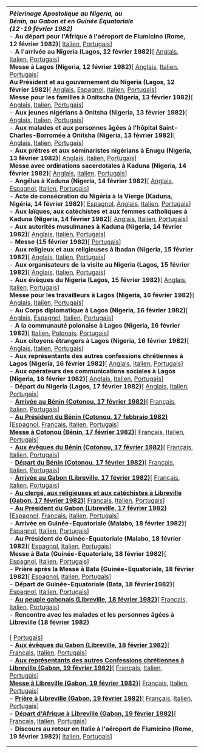 |     |
| --- |
|  |
| ***Pèlerinage Apostolique au Nigeria, au***<br>***Bénin, au Gabon et en Guinée Équatoriale***<br>***(12-19 février 1982)***<br>- **Au départ pour l'Afrique à l'aéroport de Fiumicino (Rome, 12 février 1982)**\[ [Italien](/content/john-paul-ii/it/speeches/1982/february/documents/hf_jp-ii_spe_19820212_partenza-africa.html), [Portugais](/content/john-paul-ii/pt/speeches/1982/february/documents/hf_jp-ii_spe_19820212_partenza-africa.html)\]  <br>- **A l'arrivée au Nigeria (Lagos, 12 février 1982)**\[ [Anglais](/content/john-paul-ii/en/speeches/1982/february/documents/hf_jp-ii_spe_19820212_arrivo-africa.html), [Italien](/content/john-paul-ii/it/speeches/1982/february/documents/hf_jp-ii_spe_19820212_arrivo-africa.html), [Portugais](/content/john-paul-ii/pt/speeches/1982/february/documents/hf_jp-ii_spe_19820212_arrivo-africa.html)\]  <br>**Messe à Lagos (Nigeria, 12 février 1982)**\[ [Anglais](/content/john-paul-ii/en/homilies/1982/documents/hf_jp-ii_hom_19820212_lagos-nigeria.html), [Italien](/content/john-paul-ii/it/homilies/1982/documents/hf_jp-ii_hom_19820212_lagos-nigeria.html), [Portugais](/content/john-paul-ii/pt/homilies/1982/documents/hf_jp-ii_hom_19820212_lagos-nigeria.html)\] <br>**Au Président et au gouvernement du Nigeria (Lagos, 12 février 1982)**\[ [Anglais](/content/john-paul-ii/en/speeches/1982/february/documents/hf_jp-ii_spe_19820212_presidente-nigeria.html), [Espagnol](/content/john-paul-ii/es/speeches/1982/february/documents/hf_jp-ii_spe_19820212_presidente-nigeria.html), [Italien](/content/john-paul-ii/it/speeches/1982/february/documents/hf_jp-ii_spe_19820212_presidente-nigeria.html), [Portugais](/content/john-paul-ii/pt/speeches/1982/february/documents/hf_jp-ii_spe_19820212_presidente-nigeria.html)\]<br>**Messe pour les familles à Onitscha (Nigeria, 13 février 1982)**\[ [Anglais](/content/john-paul-ii/en/homilies/1982/documents/hf_jp-ii_hom_19820213_onitsha-nigeria.html), [Italien](/content/john-paul-ii/it/homilies/1982/documents/hf_jp-ii_hom_19820213_onitsha-nigeria.html), [Portugais](/content/john-paul-ii/pt/homilies/1982/documents/hf_jp-ii_hom_19820213_onitsha-nigeria.html)\] <br>- **Aux jeunes nigérians à Onitsha (Nigeria, 13 février 1982)**\[ [Anglais](/content/john-paul-ii/en/speeches/1982/february/documents/hf_jp-ii_spe_19820213_giovani-nigeria.html), [Italien](/content/john-paul-ii/it/speeches/1982/february/documents/hf_jp-ii_spe_19820213_giovani-nigeria.html), [Portugais](/content/john-paul-ii/pt/speeches/1982/february/documents/hf_jp-ii_spe_19820213_giovani-nigeria.html)\]  <br>- **Aux malades et aux personnes âgées à l'hôpital Saint-Charles-Borromée à Onitsha (Nigeria, 13 février 1982)**\[ [Anglais](/content/john-paul-ii/en/speeches/1982/february/documents/hf_jp-ii_spe_19820213_malati-nigeria.html), [Italien](/content/john-paul-ii/it/speeches/1982/february/documents/hf_jp-ii_spe_19820213_malati-nigeria.html), [Portugais](/content/john-paul-ii/pt/speeches/1982/february/documents/hf_jp-ii_spe_19820213_malati-nigeria.html)\]  <br>- **Aux prêtres et aux séminaristes nigérians à Enugu (Nigeria, 13 février 1982)**\[ [Anglais](/content/john-paul-ii/en/speeches/1982/february/documents/hf_jp-ii_spe_19820213_sacerdoti-nigeria.html), [Italien](/content/john-paul-ii/it/speeches/1982/february/documents/hf_jp-ii_spe_19820213_sacerdoti-nigeria.html), [Portugais](/content/john-paul-ii/pt/speeches/1982/february/documents/hf_jp-ii_spe_19820213_sacerdoti-nigeria.html)\]  <br>**Messe avec ordinations sacerdotales à Kaduna (Nigeria, 14 février 1982)**\[ [Anglais](/content/john-paul-ii/en/homilies/1982/documents/hf_jp-ii_hom_19820214_ordinazioni-nigeria.html), [Italien](/content/john-paul-ii/it/homilies/1982/documents/hf_jp-ii_hom_19820214_ordinazioni-nigeria.html), [Portugais](/content/john-paul-ii/pt/homilies/1982/documents/hf_jp-ii_hom_19820214_ordinazioni-nigeria.html)\] <br>- **Angélus à Kaduna (Nigeria, 14 février 1982)**\[ [Anglais](/content/john-paul-ii/en/angelus/1982/documents/hf_jp-ii_ang_19820214.html), [Espagnol](/content/john-paul-ii/es/angelus/1982/documents/hf_jp-ii_ang_19820214.html), [Italien](/content/john-paul-ii/it/angelus/1982/documents/hf_jp-ii_ang_19820214.html), [Portugais](/content/john-paul-ii/pt/angelus/1982/documents/hf_jp-ii_ang_19820214.html)\]<br>- **Acte de consécration du Nigéria à la Vierge (Kaduna, Nigéria, 14 février 1982)**\[ [Espagnol](/content/john-paul-ii/es/prayers/documents/hf_jp-ii_19820214_prayer-nigeria.html), [Anglais](/content/john-paul-ii/en/prayers/documents/hf_jp-ii_19820214_prayer-nigeria.html), [Italien](/content/john-paul-ii/it/prayers/documents/hf_jp-ii_19820214_prayer-nigeria.html), [Portugais](/content/john-paul-ii/pt/prayers/documents/hf_jp-ii_19820214_prayer-nigeria.html)\]<br>- **Aux laïques, aux catéchistes et aux femmes catholiques à Kaduna (Nigeria, 14 février 1982)**\[ [Anglais](/content/john-paul-ii/en/speeches/1982/february/documents/hf_jp-ii_spe_19820214_laici-nigeria.html), [Italien](/content/john-paul-ii/it/speeches/1982/february/documents/hf_jp-ii_spe_19820214_laici-nigeria.html), [Portugais](/content/john-paul-ii/pt/speeches/1982/february/documents/hf_jp-ii_spe_19820214_laici-nigeria.html)\]  <br>- **Aux autorités musulmanes à Kaduna (Nigeria, 14 février 1982)**\[ [Anglais](/content/john-paul-ii/en/speeches/1982/february/documents/hf_jp-ii_spe_19820214_musulmani-nigeria.html), [Italien](/content/john-paul-ii/it/speeches/1982/february/documents/hf_jp-ii_spe_19820214_musulmani-nigeria.html), [Portugais](/content/john-paul-ii/pt/speeches/1982/february/documents/hf_jp-ii_spe_19820214_musulmani-nigeria.html)\]  <br>- **Messe (15 février 1982)**\[ [Portugais](/content/john-paul-ii/pt/homilies/1982/documents/hf_jp-ii_hom_19820215_universitari-ibadan.html)\]<br>- **Aux religieux et aux religieuses à Ibadan (Nigeria, 15 février 1982)**\[ [Anglais](/content/john-paul-ii/en/speeches/1982/february/documents/hf_jp-ii_spe_19820215_religiosi-nigeria.html), [Italien](/content/john-paul-ii/it/speeches/1982/february/documents/hf_jp-ii_spe_19820215_religiosi-nigeria.html), [Portugais](/content/john-paul-ii/pt/speeches/1982/february/documents/hf_jp-ii_spe_19820215_religiosi-nigeria.html)\]  <br>- **Aux organisateurs de la visite au Nigeria (Lagos, 15 février 1982)**\[ [Anglais](/content/john-paul-ii/en/speeches/1982/february/documents/hf_jp-ii_spe_19820215_organizzatori-nigeria.html), [Italien](/content/john-paul-ii/it/speeches/1982/february/documents/hf_jp-ii_spe_19820215_organizzatori-nigeria.html), [Portugais](/content/john-paul-ii/pt/speeches/1982/february/documents/hf_jp-ii_spe_19820215_organizzatori-nigeria.html)\]  <br>- **Aux évêques du Nigeria (Lagos, 15 février 1982)**\[ [Anglais](/content/john-paul-ii/en/speeches/1982/february/documents/hf_jp-ii_spe_19820215_vescovi-nigeria.html), [Italien](/content/john-paul-ii/it/speeches/1982/february/documents/hf_jp-ii_spe_19820215_vescovi-nigeria.html), [Portugais](/content/john-paul-ii/pt/speeches/1982/february/documents/hf_jp-ii_spe_19820215_vescovi-nigeria.html)\]  <br>**Messe pour les travailleurs à Lagos (Nigeria, 16 février 1982)**\[ [Anglais](/content/john-paul-ii/en/homilies/1982/documents/hf_jp-ii_hom_19820216_lavoratori-lagos.html), [Italien](/content/john-paul-ii/it/homilies/1982/documents/hf_jp-ii_hom_19820216_lavoratori-lagos.html), [Portugais](/content/john-paul-ii/pt/homilies/1982/documents/hf_jp-ii_hom_19820216_lavoratori-lagos.html)\] <br>- **Au Corps diplomatique à Lagos (Nigeria, 16 février 1982)**\[ [Anglais](/content/john-paul-ii/en/speeches/1982/february/documents/hf_jp-ii_spe_19820216_diplomatici-nigeria.html), [Espagnol](/content/john-paul-ii/es/speeches/1982/february/documents/hf_jp-ii_spe_19820216_diplomatici-nigeria.html), [Italien](/content/john-paul-ii/it/speeches/1982/february/documents/hf_jp-ii_spe_19820216_diplomatici-nigeria.html), [Portugais](/content/john-paul-ii/pt/speeches/1982/february/documents/hf_jp-ii_spe_19820216_diplomatici-nigeria.html)\]<br>- **A la communauté polonaise à Lagos (Nigeria, 16 février 1982)**\[ [Italien](/content/john-paul-ii/it/speeches/1982/february/documents/hf_jp-ii_spe_19820216_polacchi-nigeria.html), [Polonais](/content/john-paul-ii/pl/speeches/1982/february/documents/hf_jp-ii_spe_19820216_polacchi-nigeria.html), [Portugais](/content/john-paul-ii/pt/speeches/1982/february/documents/hf_jp-ii_spe_19820216_polacchi-nigeria.html)\]  <br>- **Aux citoyens étrangers à Lagos (Nigeria, 16 février 1982)**\[ [Anglais](/content/john-paul-ii/en/speeches/1982/february/documents/hf_jp-ii_spe_19820216_stranieri-nigeria.html), [Italien](/content/john-paul-ii/it/speeches/1982/february/documents/hf_jp-ii_spe_19820216_stranieri-nigeria.html), [Portugais](/content/john-paul-ii/pt/speeches/1982/february/documents/hf_jp-ii_spe_19820216_stranieri-nigeria.html)\]  <br>- **Aux représentants des autres confessions chrétiennes à Lagos (Nigeria, 16 février 1982)**\[ [Anglais](/content/john-paul-ii/en/speeches/1982/february/documents/hf_jp-ii_spe_19820216_confessioni-nigeria.html), [Italien](/content/john-paul-ii/it/speeches/1982/february/documents/hf_jp-ii_spe_19820216_confessioni-nigeria.html), [Portugais](/content/john-paul-ii/pt/speeches/1982/february/documents/hf_jp-ii_spe_19820216_confessioni-nigeria.html)\]  <br>- **Aux opérateurs des communications sociales à Lagos (Nigeria, 16 février 1982)**\[ [Anglais](/content/john-paul-ii/en/speeches/1982/february/documents/hf_jp-ii_spe_19820216_massmedia-nigeria.html), [Italien](/content/john-paul-ii/it/speeches/1982/february/documents/hf_jp-ii_spe_19820216_massmedia-nigeria.html), [Portugais](/content/john-paul-ii/pt/speeches/1982/february/documents/hf_jp-ii_spe_19820216_massmedia-nigeria.html)\]  <br>- **Départ du Nigeria (Lagos, 17 février 1982)**\[ [Anglais](/content/john-paul-ii/en/speeches/1982/february/documents/hf_jp-ii_spe_19820217_partenza-nigeria.html), [Italien](/content/john-paul-ii/it/speeches/1982/february/documents/hf_jp-ii_spe_19820217_partenza-nigeria.html), [Portugais](/content/john-paul-ii/pt/speeches/1982/february/documents/hf_jp-ii_spe_19820217_partenza-nigeria.html)\]  <br>- **[Arrivée au Bénin (Cotonou, 17 février 1982)](/content/john-paul-ii/fr/speeches/1982/february/documents/hf_jp-ii_spe_19820217_arrivo-benin.html)**\[ [Français](/content/john-paul-ii/fr/speeches/1982/february/documents/hf_jp-ii_spe_19820217_arrivo-benin.html), [Italien](/content/john-paul-ii/it/speeches/1982/february/documents/hf_jp-ii_spe_19820217_arrivo-benin.html), [Portugais](/content/john-paul-ii/pt/speeches/1982/february/documents/hf_jp-ii_spe_19820217_arrivo-benin.html)\]  <br>- **[Au Président du Bénin (Cotonou, 17 febbraio 1982)](/content/john-paul-ii/fr/speeches/1982/february/documents/hf_jp-ii_spe_19820217_presidente-benin.html)**\[[Espagnol](/content/john-paul-ii/es/speeches/1982/february/documents/hf_jp-ii_spe_19820217_presidente-benin.html), [Français](/content/john-paul-ii/fr/speeches/1982/february/documents/hf_jp-ii_spe_19820217_presidente-benin.html), [Italien](/content/john-paul-ii/it/speeches/1982/february/documents/hf_jp-ii_spe_19820217_presidente-benin.html), [Portugais](/content/john-paul-ii/pt/speeches/1982/february/documents/hf_jp-ii_spe_19820217_presidente-benin.html)\]  <br>**[Messe à Cotonou (Bénin, 17 février 1982)](/content/john-paul-ii/fr/homilies/1982/documents/hf_jp-ii_hom_19820217_cotonou-benin.html)**\[ [Français](/content/john-paul-ii/fr/homilies/1982/documents/hf_jp-ii_hom_19820217_cotonou-benin.html), [Italien](/content/john-paul-ii/it/homilies/1982/documents/hf_jp-ii_hom_19820217_cotonou-benin.html), [Portugais](/content/john-paul-ii/pt/homilies/1982/documents/hf_jp-ii_hom_19820217_cotonou-benin.html)\] <br>- **[Aux évêques du Bénin (Cotonou, 17 février 1982)](/content/john-paul-ii/fr/speeches/1982/february/documents/hf_jp-ii_spe_19820217_vescovi-benin.html)**\[ [Français](/content/john-paul-ii/fr/speeches/1982/february/documents/hf_jp-ii_spe_19820217_vescovi-benin.html), [Italien](/content/john-paul-ii/it/speeches/1982/february/documents/hf_jp-ii_spe_19820217_vescovi-benin.html), [Portugais](/content/john-paul-ii/pt/speeches/1982/february/documents/hf_jp-ii_spe_19820217_vescovi-benin.html)\]  <br>- **[Départ du Bénin (Cotonou, 17 février 1982)](/content/john-paul-ii/fr/speeches/1982/february/documents/hf_jp-ii_spe_19820217_partenza-benin.html)**\[ [Français](/content/john-paul-ii/fr/speeches/1982/february/documents/hf_jp-ii_spe_19820217_partenza-benin.html), [Italien](/content/john-paul-ii/it/speeches/1982/february/documents/hf_jp-ii_spe_19820217_partenza-benin.html), [Portugais](/content/john-paul-ii/pt/speeches/1982/february/documents/hf_jp-ii_spe_19820217_partenza-benin.html)\]  <br>- **[Arrivée au Gabon (Libreville, 17 février 1982)](/content/john-paul-ii/fr/speeches/1982/february/documents/hf_jp-ii_spe_19820217_arrivo-gabon.html)**\[ [Français](/content/john-paul-ii/fr/speeches/1982/february/documents/hf_jp-ii_spe_19820217_arrivo-gabon.html), [Italien](/content/john-paul-ii/it/speeches/1982/february/documents/hf_jp-ii_spe_19820217_arrivo-gabon.html), [Portugais](/content/john-paul-ii/pt/speeches/1982/february/documents/hf_jp-ii_spe_19820217_arrivo-gabon.html)\]  <br>- **[Au clergé, aux religieuses et aux catéchistes à Libreville (Gabon, 17 février 1982)](/content/john-paul-ii/fr/speeches/1982/february/documents/hf_jp-ii_spe_19820217_clero-gabon.html)**\[ [Français](/content/john-paul-ii/fr/speeches/1982/february/documents/hf_jp-ii_spe_19820217_clero-gabon.html), [Italien](/content/john-paul-ii/it/speeches/1982/february/documents/hf_jp-ii_spe_19820217_clero-gabon.html), [Portugais](/content/john-paul-ii/pt/speeches/1982/february/documents/hf_jp-ii_spe_19820217_clero-gabon.html)\]  <br>- **[Au Président du Gabon (Libreville, 17 février 1982)](/content/john-paul-ii/fr/speeches/1982/february/documents/hf_jp-ii_spe_19820217_presidente-gabon.html)**\[[Espagnol](/content/john-paul-ii/es/speeches/1982/february/documents/hf_jp-ii_spe_19820217_presidente-gabon.html), [Français](/content/john-paul-ii/fr/speeches/1982/february/documents/hf_jp-ii_spe_19820217_presidente-gabon.html), [Italien](/content/john-paul-ii/it/speeches/1982/february/documents/hf_jp-ii_spe_19820217_presidente-gabon.html), [Portugais](/content/john-paul-ii/pt/speeches/1982/february/documents/hf_jp-ii_spe_19820217_presidente-gabon.html)\]  <br>- **Arrivée en Guinée-Equatoriale (Malabo, 18 février 1982)**\[ [Espagnol](/content/john-paul-ii/es/speeches/1982/february/documents/hf_jp-ii_spe_19820218_arrivo-guinea.html), [Italien](/content/john-paul-ii/it/speeches/1982/february/documents/hf_jp-ii_spe_19820218_arrivo-guinea.html), [Portugais](/content/john-paul-ii/pt/speeches/1982/february/documents/hf_jp-ii_spe_19820218_arrivo-guinea.html)\]  <br>- **Au Président de Guinée-Equatoriale (Malabo, 18 février 1982)**\[ [Espagnol](/content/john-paul-ii/es/speeches/1982/february/documents/hf_jp-ii_spe_19820218_presidente-guinea.html), [Italien](/content/john-paul-ii/it/speeches/1982/february/documents/hf_jp-ii_spe_19820218_presidente-guinea.html), [Portugais](/content/john-paul-ii/pt/speeches/1982/february/documents/hf_jp-ii_spe_19820218_presidente-guinea.html)\]  <br>**Messe à Bata (Guinée-Equatoriale, 18 février 1982)**\[ [Espagnol](/content/john-paul-ii/es/homilies/1982/documents/hf_jp-ii_hom_19820218_bata-guinea.html), [Italien](/content/john-paul-ii/it/homilies/1982/documents/hf_jp-ii_hom_19820218_bata-guinea.html), [Portugais](/content/john-paul-ii/pt/homilies/1982/documents/hf_jp-ii_hom_19820218_bata-guinea.html)\] <br>- **Prière après la Messe à Bata (Guinée-Equatoriale, 18 février 1982)**\[ [Espagnol](/content/john-paul-ii/es/prayers/documents/hf_jp-ii_19820218_prayer-guine.html), [Italien](/content/john-paul-ii/it/prayers/documents/hf_jp-ii_19820218_prayer-guine.html), [Portugais](/content/john-paul-ii/pt/prayers/documents/hf_jp-ii_19820218_prayer-guine.html)\]  <br>- **Départ de Guinée-Equatoriale (Bata, 18 février1982)**\[ [Espagnol](/content/john-paul-ii/es/speeches/1982/february/documents/hf_jp-ii_spe_19820218_partenza-guinea.html), [Italien](/content/john-paul-ii/it/speeches/1982/february/documents/hf_jp-ii_spe_19820218_partenza-guinea.html), [Portugais](/content/john-paul-ii/pt/speeches/1982/february/documents/hf_jp-ii_spe_19820218_partenza-guinea.html)\]  <br>- **[Au peuple gabonais (Libreville, 18 février 1982)](/content/john-paul-ii/fr/speeches/1982/february/documents/hf_jp-ii_spe_19820218_popolazione-gabon.html)**\[ [Français](/content/john-paul-ii/fr/speeches/1982/february/documents/hf_jp-ii_spe_19820218_popolazione-gabon.html), [Italien](/content/john-paul-ii/it/speeches/1982/february/documents/hf_jp-ii_spe_19820218_popolazione-gabon.html), [Portugais](/content/john-paul-ii/pt/speeches/1982/february/documents/hf_jp-ii_spe_19820218_popolazione-gabon.html)\]  <br>- **Rencontre avec les malades et les personnes âgées à Libreville (18 février 1982)**<br>  <br>  \[ [Portugais](/content/john-paul-ii/pt/speeches/1982/february/documents/hf_jp-ii_spe_19820218_malatti-gabon.html)\]  <br>- **[Aux évêques du Gabon (Libreville, 18 février 1982)](/content/john-paul-ii/fr/speeches/1982/february/documents/hf_jp-ii_spe_19820218_vescovi-gabon.html)**\[ [Français](/content/john-paul-ii/fr/speeches/1982/february/documents/hf_jp-ii_spe_19820218_vescovi-gabon.html), [Italien](/content/john-paul-ii/it/speeches/1982/february/documents/hf_jp-ii_spe_19820218_vescovi-gabon.html), [Portugais](/content/john-paul-ii/pt/speeches/1982/february/documents/hf_jp-ii_spe_19820218_vescovi-gabon.html)\]  <br>- **[Aux représentants des autres Confessions chrétiennes à Libreville (Gabon, 19 février 1982)](/content/john-paul-ii/fr/speeches/1982/february/documents/hf_jp-ii_spe_19820219_incontro-ecumenico.html)**\[ [Français](/content/john-paul-ii/fr/speeches/1982/february/documents/hf_jp-ii_spe_19820219_incontro-ecumenico.html), [Italien](/content/john-paul-ii/it/speeches/1982/february/documents/hf_jp-ii_spe_19820219_incontro-ecumenico.html), [Portugais](/content/john-paul-ii/pt/speeches/1982/february/documents/hf_jp-ii_spe_19820219_incontro-ecumenico.html)\]  <br>**[Messe à Libreville (Gabon, 19 février 1982)](/content/john-paul-ii/fr/homilies/1982/documents/hf_jp-ii_hom_19820219_libreville-gabon.html)**\[ [Français](/content/john-paul-ii/fr/homilies/1982/documents/hf_jp-ii_hom_19820219_libreville-gabon.html), [Italien](/content/john-paul-ii/it/homilies/1982/documents/hf_jp-ii_hom_19820219_libreville-gabon.html), [Portugais](/content/john-paul-ii/pt/homilies/1982/documents/hf_jp-ii_hom_19820219_libreville-gabon.html)\] <br>- **[Prière à Libreville (Gabon, 19 février 1982)](/content/john-paul-ii/fr/prayers/documents/hf_jp-ii_19820219_prayer-gabon.html)**\[ [Français](/content/john-paul-ii/fr/prayers/documents/hf_jp-ii_19820219_prayer-gabon.html), [Italien](/content/john-paul-ii/it/prayers/documents/hf_jp-ii_19820219_prayer-gabon.html), [Portugais](/content/john-paul-ii/pt/speeches/1982/february/documents/hf_jp-ii_spe_19820219_partenza-africa.html)\]  <br>- **[Départ d'Afrique à Libreville (Gabon, 19 février 1982)](/content/john-paul-ii/fr/speeches/1982/february/documents/hf_jp-ii_spe_19820219_partenza-africa.html)**\[ [Français](/content/john-paul-ii/fr/speeches/1982/february/documents/hf_jp-ii_spe_19820219_partenza-africa.html), [Italien](/content/john-paul-ii/it/speeches/1982/february/documents/hf_jp-ii_spe_19820219_partenza-africa.html), [Portugais](/content/john-paul-ii/pt/speeches/1982/february/documents/hf_jp-ii_spe_19820219_partenza-africa.html)\]  <br>- **Discours au retour en Italie à l'aéroport de Fiumicino (Rome, 19 février 1982)**\[ [Italien](/content/john-paul-ii/it/speeches/1982/february/documents/hf_jp-ii_spe_19820219_rientro-africa.html), [Portugais](/content/john-paul-ii/pt/speeches/1982/february/documents/hf_jp-ii_spe_19820219_rientro-africa.html)\] |
|  |
|  |